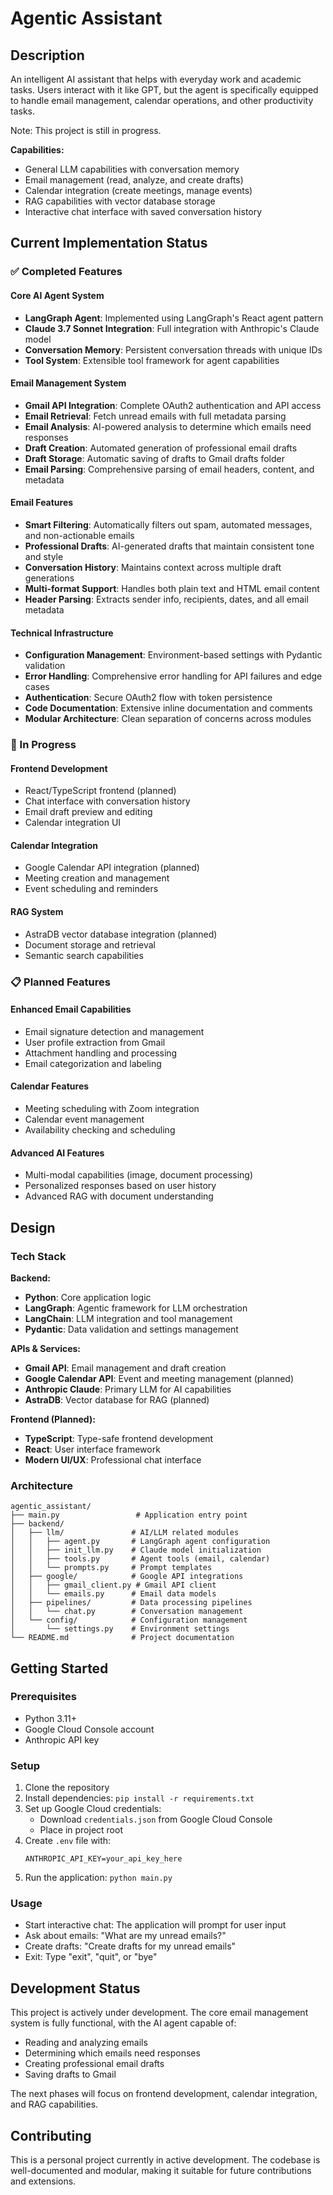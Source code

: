 # Agentic Assistant

## Description

An intelligent AI assistant that helps with everyday work and academic tasks. Users interact with it like GPT, but the agent is specifically equipped to handle email management, calendar operations, and other productivity tasks.

Note: This project is still in progress.

**Capabilities:**

- General LLM capabilities with conversation memory
- Email management (read, analyze, and create drafts)
- Calendar integration (create meetings, manage events)
- RAG capabilities with vector database storage
- Interactive chat interface with saved conversation history

## Current Implementation Status

### ✅ Completed Features

#### **Core AI Agent System**
- **LangGraph Agent**: Implemented using LangGraph's React agent pattern
- **Claude 3.7 Sonnet Integration**: Full integration with Anthropic's Claude model
- **Conversation Memory**: Persistent conversation threads with unique IDs
- **Tool System**: Extensible tool framework for agent capabilities

#### **Email Management System**
- **Gmail API Integration**: Complete OAuth2 authentication and API access
- **Email Retrieval**: Fetch unread emails with full metadata parsing
- **Email Analysis**: AI-powered analysis to determine which emails need responses
- **Draft Creation**: Automated generation of professional email drafts
- **Draft Storage**: Automatic saving of drafts to Gmail drafts folder
- **Email Parsing**: Comprehensive parsing of email headers, content, and metadata

#### **Email Features**
- **Smart Filtering**: Automatically filters out spam, automated messages, and non-actionable emails
- **Professional Drafts**: AI-generated drafts that maintain consistent tone and style
- **Conversation History**: Maintains context across multiple draft generations
- **Multi-format Support**: Handles both plain text and HTML email content
- **Header Parsing**: Extracts sender info, recipients, dates, and all email metadata

#### **Technical Infrastructure**
- **Configuration Management**: Environment-based settings with Pydantic validation
- **Error Handling**: Comprehensive error handling for API failures and edge cases
- **Authentication**: Secure OAuth2 flow with token persistence
- **Code Documentation**: Extensive inline documentation and comments
- **Modular Architecture**: Clean separation of concerns across modules

### 🔄 In Progress

#### **Frontend Development**
- React/TypeScript frontend (planned)
- Chat interface with conversation history
- Email draft preview and editing
- Calendar integration UI

#### **Calendar Integration**
- Google Calendar API integration (planned)
- Meeting creation and management
- Event scheduling and reminders

#### **RAG System**
- AstraDB vector database integration (planned)
- Document storage and retrieval
- Semantic search capabilities

### 📋 Planned Features

#### **Enhanced Email Capabilities**
- Email signature detection and management
- User profile extraction from Gmail
- Attachment handling and processing
- Email categorization and labeling

#### **Calendar Features**
- Meeting scheduling with Zoom integration
- Calendar event management
- Availability checking and scheduling

#### **Advanced AI Features**
- Multi-modal capabilities (image, document processing)
- Personalized responses based on user history
- Advanced RAG with document understanding

## Design

### Tech Stack

**Backend:**
- **Python**: Core application logic
- **LangGraph**: Agentic framework for LLM orchestration
- **LangChain**: LLM integration and tool management
- **Pydantic**: Data validation and settings management

**APIs & Services:**
- **Gmail API**: Email management and draft creation
- **Google Calendar API**: Event and meeting management (planned)
- **Anthropic Claude**: Primary LLM for AI capabilities
- **AstraDB**: Vector database for RAG (planned)

**Frontend (Planned):**
- **TypeScript**: Type-safe frontend development
- **React**: User interface framework
- **Modern UI/UX**: Professional chat interface

### Architecture

```
agentic_assistant/
├── main.py                 # Application entry point
├── backend/
│   ├── llm/               # AI/LLM related modules
│   │   ├── agent.py       # LangGraph agent configuration
│   │   ├── init_llm.py    # Claude model initialization
│   │   ├── tools.py       # Agent tools (email, calendar)
│   │   └── prompts.py     # Prompt templates
│   ├── google/            # Google API integrations
│   │   ├── gmail_client.py # Gmail API client
│   │   └── emails.py      # Email data models
│   ├── pipelines/         # Data processing pipelines
│   │   └── chat.py        # Conversation management
│   └── config/            # Configuration management
│       └── settings.py    # Environment settings
└── README.md              # Project documentation
```

## Getting Started

### Prerequisites
- Python 3.11+
- Google Cloud Console account
- Anthropic API key

### Setup
1. Clone the repository
2. Install dependencies: `pip install -r requirements.txt`
3. Set up Google Cloud credentials:
   - Download `credentials.json` from Google Cloud Console
   - Place in project root
4. Create `.env` file with:
   ```
   ANTHROPIC_API_KEY=your_api_key_here
   ```
5. Run the application: `python main.py`

### Usage
- Start interactive chat: The application will prompt for user input
- Ask about emails: "What are my unread emails?"
- Create drafts: "Create drafts for my unread emails"
- Exit: Type "exit", "quit", or "bye"

## Development Status

This project is actively under development. The core email management system is fully functional, with the AI agent capable of:
- Reading and analyzing emails
- Determining which emails need responses
- Creating professional email drafts
- Saving drafts to Gmail

The next phases will focus on frontend development, calendar integration, and RAG capabilities.

## Contributing

This is a personal project currently in active development. The codebase is well-documented and modular, making it suitable for future contributions and extensions.